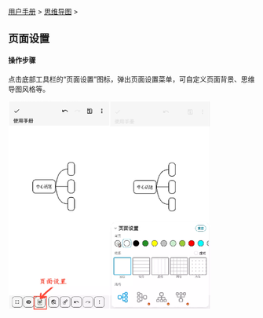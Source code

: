 [用户手册](/dragonnest/drawnote/manual) > [思维导图](/dragonnest/drawnote/manual/mind_mapping) >

页面设置
---
#### 操作步骤

点击底部工具栏的“页面设置”图标，弹出页面设置菜单，可自定义页面背景、思维导图风格等。

![](imgs/page_settings.png)
